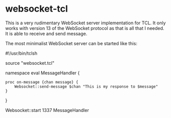 websocket-tcl
=============

This is a very rudimentary WebSocket server implementation for TCL. It only works with version 13 of the WebSocket protocol as that is all that I needed. It is able to receive and send message.

The most minimalist WebSocket server can be started like this:

  #!/usr/bin/tclsh
  
  source "websocket.tcl"
  
  namespace eval MessageHandler {
  
  	proc on-message {chan message} {
  		Websocket::send-message $chan "This is my response to $message"
  	}
  
  }
  
  Websocket::start 1337 MessageHandler

